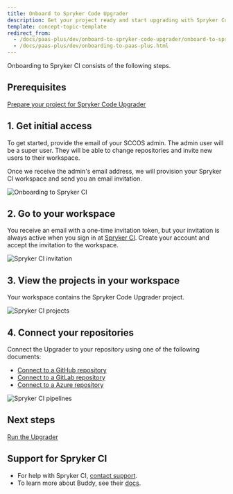 ```yaml
---
title: Onboard to Spryker Code Upgrader
description: Get your project ready and start upgrading with Spryker Code Upgrader
template: concept-topic-template
redirect_from:
  - /docs/paas-plus/dev/onboard-to-spryker-code-upgrader/onboard-to-spryker-code-upgrader.html
  - /docs/paas-plus/dev/onboarding-to-paas-plus.html
---
```


Onboarding to Spryker CI consists of the following steps.


## Prerequisites

[Prepare your project for Spryker Code Upgrader](/docs/scu/dev/onboard-to-spryker-code-upgrader/prepare-a-project-for-spryker-code-upgrader.html)


## 1. Get initial access

To get started, provide the email of your SCCOS admin. The admin user will be a super user. They will be able to change repositories and invite new users to their workspace.

Once we receive the admin's email address, we will provision your Spryker CI workspace and send you an email invitation.

![Onboarding to Spryker CI](https://spryker.s3.eu-central-1.amazonaws.com/docs/paas%2B/dev/onboard-to-spryker-code-upgrader/onboard-to-spryker-code-upgrader.md/onboarding-to-spryker-ci.png)

## 2. Go to your workspace

You receive an email with a one-time invitation token, but your invitation is always active when you sign in at [Spryker CI](https://buddy.works/). Create your account and accept the invitation to the workspace.

![Spryker CI invitation](https://spryker.s3.eu-central-1.amazonaws.com/docs/paas%2B/dev/onboard-to-spryker-code-upgrader/onboard-to-spryker-code-upgrader.md/spryker-ci-invitation.png)

## 3. View the projects in your workspace

Your workspace contains the Spryker Code Upgrader project.

![Spryker CI projects](https://spryker.s3.eu-central-1.amazonaws.com/docs/paas%2B/dev/onboard-to-spryker-code-upgrader/onboard-to-spryker-code-upgrader.md/projects.png)

## 4. Connect your repositories

Connect the Upgrader to your repository using one of the following documents:

* [Connect to a GitHub repository](/docs/scu/dev/onboard-to-spryker-code-upgrader/connect-spryker-code-upgrader-to-a-github-managed-project.html)
* [Connect to a GitLab repository](/docs/scu/dev/onboard-to-spryker-code-upgrader/connect-spryker-code-upgrader-to-a-gitlab-managed-project.html)
* [Connect to a Azure repository](/docs/scu/dev/onboard-to-spryker-code-upgrader/connect-spryker-code-upgrader-to-a-azure-managed-project.html)

![Spryker CI pipelines](https://spryker.s3.eu-central-1.amazonaws.com/docs/paas%2B/dev/onboard-to-spryker-code-upgrader/onboard-to-spryker-code-upgrader.md/pipelines.png)

## Next steps

[Run the Upgrader](/docs/scu/dev/run-spryker-code-upgrader.html)


## Support for Spryker CI

* For help with Spryker CI, [contact support](https://spryker.force.com/support/s/).
* To learn more about Buddy, see their [docs](https://buddy.works/docs).
